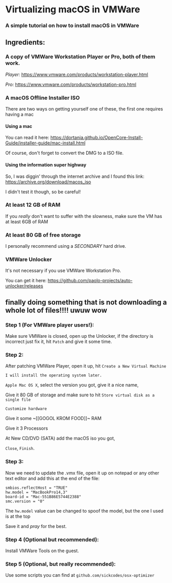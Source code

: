 # Virtualizing macOS in VMWare
### A simple tutorial on how to install macOS in VMWare

## Ingredients:
### A copy of VMWare Workstation Player or Pro, both of them work.
*Player:* https://www.vmware.com/products/workstation-player.html

*Pro:* https://www.vmware.com/products/workstation-pro.html

### A macOS Offline Installer ISO

There are two ways on getting yourself one of these, the first one requires having a mac

#### Using a mac
You can read it here: https://dortania.github.io/OpenCore-Install-Guide/installer-guide/mac-install.html

Of course, don't forget to convert the DMG to a ISO file.

#### Using the information super highway
So, I was diggin' through the internet archive and I found this link: https://archive.org/download/macos_iso

I didn't test it though, so be careful!

### At least 12 GB of RAM
If you _really_ don't want to suffer with the slowness, make sure the VM has at least 6GB of RAM

### At least 80 GB of free storage
I personally recommend using a *SECONDARY* hard drive.

### VMWare Unlocker
It's not necessary if you use VMWare Workstation Pro.

You can get it here: https://github.com/paolo-projects/auto-unlocker/releases

## finally doing something that is not downloading a whole lot of files!!!! uwuw wow

### Step 1 (For VMWare player users!):
Make sure VMWare is closed, open up the Unlocker, if the directory is incorrect just fix it, hit `Patch` and give it some time.

### Step 2:
After patching VMWare Player, open it up, hit `Create a New Virtual Machine`

`I will install the operating system later.`

`Apple Mac OS X`, select the version you got, give it a nice name,

Give it 80 GB of storage and make sure to hit `Store virtual disk as a single file`

`Customize hardware`

Give it some ~[[GOGOL KROM FOOD]]~ RAM

Give it 3 Processors

At New CD/DVD (SATA) add the macOS iso you got,

`Close`, `Finish`.

### Step 3:
Now we need to update the .vmx file, open it up on notepad or any other text editor and add this at the end of the file:
```
smbios.reflectHost = "TRUE"
hw.model = "MacBookPro14,3"
board-id = "Mac-551B86E5744E2388"
smc.version = "0"
```
The `hw.model` value can be changed to spoof the model, but the one I used is at the top

Save it and _pray_ for the best.

### Step 4 (Optional but recommended):
Install VMWare Tools on the guest.

### Step 5 (Optional, but really recommended):
Use some scripts you can find at `github.com/sickcodes/osx-optimizer`
